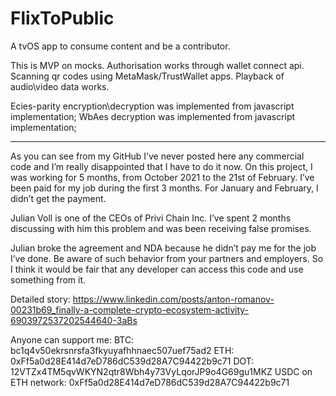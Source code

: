 # FlixToPublic
A tvOS app to consume content and be a contributor.

This is MVP on mocks.
Authorisation works through wallet connect api. Scanning qr codes using MetaMask/TrustWallet apps.
Playback of audio\video data works.

Ecies-parity encryption\decryption was implemented from javascript implementation;
WbAes decryption was implemented from javascript implementation;

___________________________
As you can see from my GitHub I’ve never posted here any commercial code and I’m really disappointed that I have to do it now.
On this project, I was working for 5 months, from October 2021 to the 21st of February.
I’ve been paid for my job during the first 3 months. For January and February, I didn’t get the payment.

Julian Voll is one of the CEOs of Privi Chain Inc. I’ve spent 2 months discussing with him this problem and was been receiving false promises. 

Julian broke the agreement and NDA because he didn’t pay me for the job I’ve done. 
Be aware of such behavior from your partners and employers.
So I think it would be fair that any developer can access this code and use something from it.

Detailed story:
https://www.linkedin.com/posts/anton-romanov-00231b69_finally-a-complete-crypto-ecosystem-activity-6903972537202544640-3aBs

Anyone can support me:
BTC: bc1q4v50ekrsnrsfa3fkyuyafhhnaec507uef75ad2
ETH: 0xFf5a0d28E414d7eD786dC539d28A7C94422b9c71
DOT: 12VTZx4TM5qvWKYN2qtr8Wbh4y73VyLqorJP9o4G69gu1MKZ
USDC on ETH network: 0xFf5a0d28E414d7eD786dC539d28A7C94422b9c71
